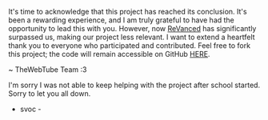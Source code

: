 It's time to acknowledge that this project has reached its conclusion. It's been a rewarding experience, and I am truly grateful to have had the opportunity to lead this with you. However, now [ReVanced](https://github.com/revanced) has significantly surpassed us, making our project less relevant. I want to extend a heartfelt thank you to everyone who participated and contributed. Feel free to fork this project; the code will remain accessible on GitHub [HERE](https://github.com/thewebtube/).

~ TheWebTube Team :3

I'm sorry I was not able to keep helping with the project after school started. Sorry to let you all down. 
- svoc -
